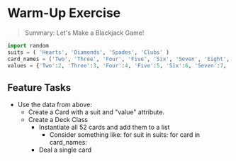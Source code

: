 # Warm-Up Exercise

> Summary: Let's Make a Blackjack Game!

```python
import random
suits = ( 'Hearts', 'Diamonds', 'Spades', 'Clubs' )
card_names = ('Two', 'Three', 'Four', 'Five', 'Six', 'Seven', 'Eight', 'Nine', 'Ten', 'Jack', 'Queen', 'King', 'Ace')
values = {'Two':2, 'Three':3, 'Four':4, 'Five':5, 'Six':6, 'Seven':7, 'Eight':8, 'Nine':9, 'Ten':10, 'Jack':10, 'Queen':10, 'King':10, 'Ace':11}
```

## Feature Tasks

- Use the data from above:
  - Create a Card with a suit and "value" attribute.
  - Create a Deck Class
    - Instantiate all 52 cards and add them to a list
      - Consider something like:
        for suit in suits:
            for card in card_names:
    - Deal a single card

